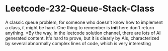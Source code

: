 # Leetcode-232-Queue-Stack-Class
A classic queue problem, for someone who doesn't know how to implement a class, it might be hard. One thing to remember is __init__ here don't return anything. *By the way, in the leetcode solution channel, there are lots of AI generated content. It's hard to prove, but it is clearly by AIs, characterized by several abnormally complex lines of code, which is very interesting
